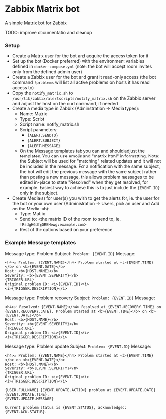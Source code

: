 # Zabbix Matrix bot

A simple [Matrix](https://matrix.org) bot for Zabbix

TODO: improve documentatio and cleanup

### Setup

- Create a Matrix user for the bot and acquire the access token for it
- Set up the bot (Docker preferred) with the environment variables defined in `docker-compose.yml` (note: the bot will accept room invites only from the defined admin user)
- Create a Zabbix user for the bot and grant it read-only access (the bot command `!problems` will list all active problems on hosts it has read access to)
- Copy the `notify_matrix.sh` to `/usr/lib/zabbix/alertscripts/notify_matrix.sh` on the Zabbix server and adjust the host on the curl command, if needed
- Create a media type in Zabbix (Adminstration -> Media types):
  - Name: Matrix
  - Type: Script
  - Script name: notify_matrix.sh
  - Script parameters:
    - `{ALERT.SENDTO}`
    - `{ALERT.SUBJECT}`
    - `{ALERT.MESSAGE}`
  - On the Message templates tab you can and should adjust the templates. You can use emojis and "matrix html" in formatting. Note: the Subject will be used for "matching" related updates and it will not be included in the message. For a notification with the same subject, the bot will edit the previous message with the same subject rather than posting a new message, this allows problem messages to be edited in-place to state "Resolved" when they get resolved, for example. Easiest way to achieve this is to just include the `{EVENT.ID}` only in the subject.
- Create Media(s) for user(s) you wish to get the alerts for, ie. the user for the bot or your own user (Administration -> Users, pick an user and Add on the Media tab):
  - Type: Matrix
  - Send to: <the matrix ID of the room to send to, ie. `!RsdgHGdfgGREHewg:example.com`>
  - Rest of the options based on your preference

### Example Message templates

Message type: Problem
Subject: `Problem: {EVENT.ID}`
Message:

```
<h4>⚠️ Problem: {EVENT.NAME}</h4> Problem started at <b>{EVENT.TIME}</b> on <b>{EVENT.DATE}</b>
Host: <b>{HOST.NAME}</b>
Severity: <b>{EVENT.SEVERITY}</b>
{TRIGGER.URL}
Original problem ID: <i>{EVENT.ID}</i>
<i>{TRIGGER.DESCRIPTION}</i>
```

Message type: Problem recovery
Subject: `Problem: {EVENT.ID}`
Message:

```
<h4>✅ Resolved: {EVENT.NAME}</h4> Resolved at {EVENT.RECOVERY.TIME} on {EVENT.RECOVERY.DATE}. Problem started at <b>{EVENT.TIME}</b> on <b>{EVENT.DATE}</b>
Host: <b>{HOST.NAME}</b>
Severity: <b>{EVENT.SEVERITY}</b>
{TRIGGER.URL}
Original problem ID: <i>{EVENT.ID}</i>
<i>{TRIGGER.DESCRIPTION}</i>
```

Message type: Problem update
Subject: `Problem: {EVENT.ID}`
Message:

```
<h4>⚠️ Problem: {EVENT.NAME}</h4> Problem started at <b>{EVENT.TIME}</b> on <b>{EVENT.DATE}</b>
Host: <b>{HOST.NAME}</b>
Severity: <b>{EVENT.SEVERITY}</b>
{TRIGGER.URL}
Original problem ID: <i>{EVENT.ID}</i>
<i>{TRIGGER.DESCRIPTION}</i>

{USER.FULLNAME} {EVENT.UPDATE.ACTION} problem at {EVENT.UPDATE.DATE} {EVENT.UPDATE.TIME}.
{EVENT.UPDATE.MESSAGE}

Current problem status is {EVENT.STATUS}, acknowledged: {EVENT.ACK.STATUS}.
```
